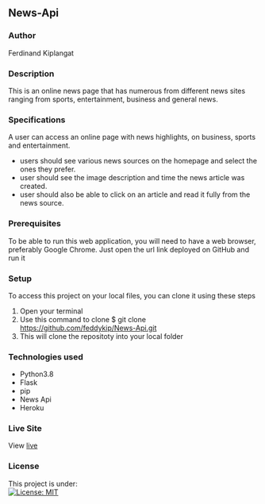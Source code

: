 ## News-Api
### Author
Ferdinand Kiplangat

### Description
This is an online news page that has numerous from different news sites ranging from sports, entertainment, business and general news.
### Specifications
A user can access an online page with news highlights, on business, sports and entertainment.
* users should see various news sources on the homepage and select the ones they prefer.
* user should see the image description and time the news article was created.
* user should also be able to click on an article and read it fully from the news source.
### Prerequisites
To be able to run this web application, you will need to have a web browser, preferably Google Chrome. Just open the url link deployed on GitHub and run it
### Setup
To access this project on your local files, you can clone it using these steps
1. Open your terminal
1. Use this command to clone $ git clone https://github.com/feddykip/News-Api.git
1. This will clone the repositoty into your local folder
### Technologies used
* Python3.8
* Flask
* pip
* News Api
* Heroku
### Live Site
View [live](https://feddy-news-api.herokuapp.com/)
### License
This project is under:  
[![License: MIT](https://img.shields.io/badge/License-MIT-yellow.svg)](/LICENSE)


     
 
